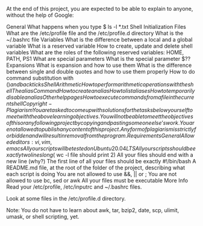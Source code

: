 At the end of this project, you are expected to be able to explain to anyone, without the help of Google:

General
What happens when you type $ ls -l *.txt
Shell Initialization Files
What are the /etc/profile file and the /etc/profile.d directory
What is the ~/.bashrc file
Variables
What is the difference between a local and a global variable
What is a reserved variable
How to create, update and delete shell variables
What are the roles of the following reserved variables: HOME, PATH, PS1
What are special parameters
What is the special parameter $??
Expansions
What is expansion and how to use them
What is the difference between single and double quotes and how to use them properly
How to do command substitution with $() and backticks
Shell Arithmetic
How to perform arithmetic operations with the shell
The alias Command
How to create an alias
How to list aliases
How to temporarily disable an alias
Other help pages
How to execute commands from a file in the current shell
Copyright - Plagiarism
You are tasked to come up with solutions for the tasks below yourself to meet with the above learning objectives.
You will not be able to meet the objectives of this or any following project by copying and pasting someone else’s work.
You are not allowed to publish any content of this project.
Any form of plagiarism is strictly forbidden and will result in removal from the program.
Requirements
General
Allowed editors: vi, vim, emacs
All your scripts will be tested on Ubuntu 20.04 LTS
All your scripts should be exactly two lines long ($ wc -l file should print 2)
All your files should end with a new line (why?)
The first line of all your files should be exactly #!/bin/bash
A README.md file, at the root of the folder of the project, describing what each script is doing
You are not allowed to use &&, || or ;
You are not allowed to use bc, sed or awk
All your files must be executable
More Info
Read your /etc/profile, /etc/inputrc and ~/.bashrc files.

Look at some files in the /etc/profile.d directory.

Note: You do not have to learn about awk, tar, bzip2, date, scp, ulimit, umask, or shell scripting, yet.
